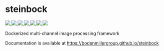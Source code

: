 # steinbock

<a href="https://github.com/BodenmillerGroup/steinbock/blob/main/LICENSE" alt="License">
    <img src="https://img.shields.io/github/license/BodenmillerGroup/steinbock?label=license" />
</a>
<a href="https://github.com/BodenmillerGroup/steinbock/tags" alt="Tag">
    <img src="https://img.shields.io/github/v/tag/BodenmillerGroup/steinbock?label=tag" />
</a>
<a href="https://bodenmillergroup.github.io/steinbock" alt="Docs">
    <img src="https://img.shields.io/github/workflow/status/BodenmillerGroup/steinbock/docs?label=docs" />
</a>
<a href="https://github.com/BodenmillerGroup/steinbock/pkgs/container/steinbock" alt="Build">
    <img src="https://img.shields.io/github/workflow/status/BodenmillerGroup/steinbock/build?label=build" />
</a>
<a href="https://pypi.org/project/steinbock" alt="PyPI">
    <img src="https://img.shields.io/pypi/v/steinbock?label=pypi" />
</a>
<a href="https://github.com/BodenmillerGroup/steinbock/issues" alt="Issues">
    <img src="https://img.shields.io/github/issues/BodenmillerGroup/steinbock?label=issues" />
</a>
<a href="https://github.com/BodenmillerGroup/steinbock/pulls" alt="Pull Requests">
    <img src="https://img.shields.io/github/issues-pr/BodenmillerGroup/steinbock?label=pull%20requests" />
</a>

Dockerized multi-channel image processing framework

Documentation is available at https://bodenmillergroup.github.io/steinbock
